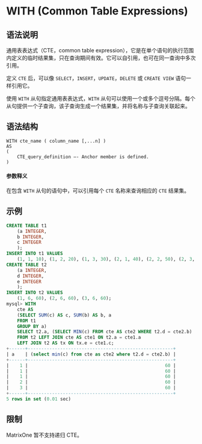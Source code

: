 # **WITH (Common Table Expressions)**

## **语法说明**

通用表表达式（CTE，common table expression），它是在单个语句的执行范围内定义的临时结果集，只在查询期间有效。它可以自引用，也可在同一查询中多次引用。

定义 `CTE` 后，可以像 `SELECT`，`INSERT`，`UPDATE`，`DELETE` 或 `CREATE VIEW` 语句一样引用它。

使用 `WITH` 从句指定通用表表达式，`WITH` 从句可以使用一个或多个逗号分隔。每个从句提供一个子查询，该子查询生成一个结果集，并将名称与子查询关联起来。

## **语法结构**

```
WITH cte_name ( column_name [,...n] )
AS
(
    CTE_query_definition –- Anchor member is defined.
)
```

#### 参数释义

在包含 `WITH` 从句的语句中，可以引用每个 `CTE` 名称来查询相应的 `CTE` 结果集。

## **示例**

```sql
CREATE TABLE t1
    (a INTEGER,
    b INTEGER,
    c INTEGER
    );
INSERT INTO t1 VALUES
    (1, 1, 10), (1, 2, 20), (1, 3, 30), (2, 1, 40), (2, 2, 50), (2, 3, 60);
CREATE TABLE t2
    (a INTEGER,
    d INTEGER,
    e INTEGER
    );
INSERT INTO t2 VALUES
    (1, 6, 60), (2, 6, 60), (3, 6, 60);
mysql> WITH
    cte AS
    (SELECT SUM(c) AS c, SUM(b) AS b, a
    FROM t1
    GROUP BY a)
    SELECT t2.a, (SELECT MIN(c) FROM cte AS cte2 WHERE t2.d = cte2.b)
    FROM t2 LEFT JOIN cte AS cte1 ON t2.a = cte1.a
    LEFT JOIN t2 AS tx ON tx.e = cte1.c;
+------+------------------------------------------------------+
| a    | (select min(c) from cte as cte2 where t2.d = cte2.b) |
+------+------------------------------------------------------+
|    1 |                                                   60 |
|    1 |                                                   60 |
|    1 |                                                   60 |
|    2 |                                                   60 |
|    3 |                                                   60 |
+------+------------------------------------------------------+
5 rows in set (0.01 sec)
```

## **限制**

MatrixOne 暂不支持递归 CTE。

